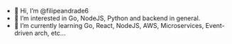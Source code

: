 - 👋 Hi, I’m @filipeandrade6
- 👀 I’m interested in Go, NodeJS, Python and backend in general.
- 🌱 I’m currently learning Go, React, NodeJS, AWS, Microservices, Event-driven arch, etc...

<!---
filipeandrade6/filipeandrade6 is a ✨ special ✨ repository because its `README.md` (this file) appears on your GitHub profile.
You can click the Preview link to take a look at your changes.
--->
